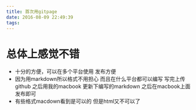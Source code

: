```yaml
---
title: 首次用gitpage
date: 2016-08-09 22:49:39
tags:
---
```

# 总体上感觉不错
* 十分的方便，可以在多个平台使用 发布方便
* 因为用markdown所以格式不用担心  而且在什么平台都可以编写  写完上传github  之后用我的macbook 更新下编写的markdown 之后在macbook上面发布即可
* 有些格式macdown看到是可以的 但是html又不可以了
